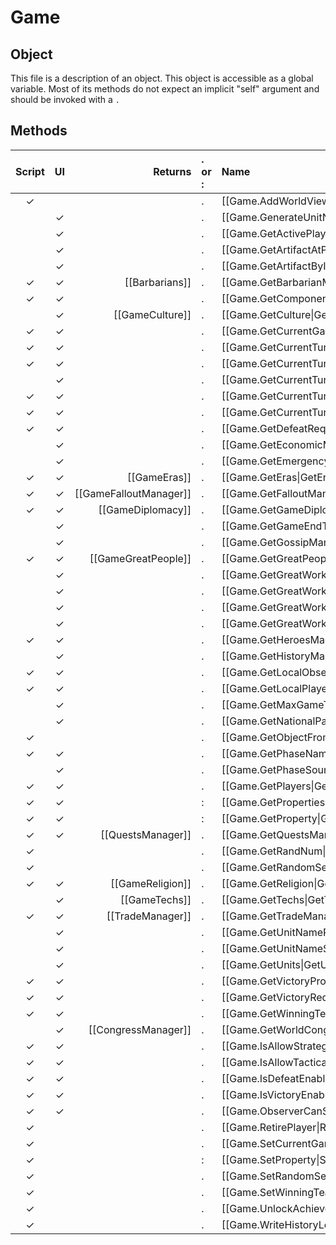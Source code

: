 # Game
## Object
This file is a description of an object. This object is accessible as a global variable. Most of its methods do not expect an implicit "self" argument and should be invoked with a `.`

## Methods
| Script | UI  | Returns | . or : | Name | Arguments |
|:------:|:---:| -------:|:---- |:---- |:--------- |
|✓| | |.|[[Game.AddWorldViewText\|AddWorldViewText]]| |
| |✓| |.|[[Game.GenerateUnitName\|GenerateUnitName]]| |
| |✓| |.|[[Game.GetActivePlayerCount\|GetActivePlayerCount]]| |
| |✓| |.|[[Game.GetArtifactAtPlot\|GetArtifactAtPlot]]| |
| |✓| |.|[[Game.GetArtifactByIndex\|GetArtifactByIndex]]| |
|✓|✓|[[Barbarians]]|.|[[Game.GetBarbarianManager\|GetBarbarianManager]]| |
|✓|✓| |.|[[Game.GetComponentID\|GetComponentID]]| |
| |✓|[[GameCulture]]|.|[[Game.GetCulture\|GetCulture]]| |
|✓|✓| |.|[[Game.GetCurrentGameTurn\|GetCurrentGameTurn]]| |
|✓|✓| |.|[[Game.GetCurrentTurnPhase\|GetCurrentTurnPhase]]| |
|✓|✓| |.|[[Game.GetCurrentTurnPhaseName\|GetCurrentTurnPhaseName]]| |
| |✓| |.|[[Game.GetCurrentTurnPhaseSound\|GetCurrentTurnPhaseSound]]| |
|✓|✓| |.|[[Game.GetCurrentTurnSegment\|GetCurrentTurnSegment]]| |
|✓|✓| |.|[[Game.GetCurrentTurnSegmentName\|GetCurrentTurnSegmentName]]| |
|✓|✓| |.|[[Game.GetDefeatRequirements\|GetDefeatRequirements]]| |
| |✓| |.|[[Game.GetEconomicManager\|GetEconomicManager]]| |
| |✓| |.|[[Game.GetEmergencyManager\|GetEmergencyManager]]| |
|✓|✓|[[GameEras]]|.|[[Game.GetEras\|GetEras]]| |
|✓|✓|[[GameFalloutManager]]|.|[[Game.GetFalloutManager\|GetFalloutManager]]| |
|✓|✓|[[GameDiplomacy]]|.|[[Game.GetGameDiplomacy\|GetGameDiplomacy]]| |
| |✓| |.|[[Game.GetGameEndTurn\|GetGameEndTurn]]| |
| |✓| |.|[[Game.GetGossipManager\|GetGossipManager]]| |
|✓|✓|[[GameGreatPeople]]|.|[[Game.GetGreatPeople\|GetGreatPeople]]| |
| |✓| |.|[[Game.GetGreatWorkDataFromIndex\|GetGreatWorkDataFromIndex]]| |
| |✓| |.|[[Game.GetGreatWorkPlayer\|GetGreatWorkPlayer]]| |
| |✓| |.|[[Game.GetGreatWorkType\|GetGreatWorkType]]| |
| |✓| |.|[[Game.GetGreatWorkTypeFromIndex\|GetGreatWorkTypeFromIndex]]| |
|✓|✓| |.|[[Game.GetHeroesManager\|GetHeroesManager]]| |
| |✓| |.|[[Game.GetHistoryManager\|GetHistoryManager]]| |
|✓|✓| |.|[[Game.GetLocalObserver\|GetLocalObserver]]| |
|✓|✓| |.|[[Game.GetLocalPlayer\|GetLocalPlayer]]| |
| |✓| |.|[[Game.GetMaxGameTurns\|GetMaxGameTurns]]| |
| |✓| |.|[[Game.GetNationalParks\|GetNationalParks]]| |
|✓| | |.|[[Game.GetObjectFromComponentID\|GetObjectFromComponentID]]| |
|✓|✓| |.|[[Game.GetPhaseName\|GetPhaseName]]| |
| |✓| |.|[[Game.GetPhaseSound\|GetPhaseSound]]| |
|✓|✓| |.|[[Game.GetPlayers\|GetPlayers]]| |
|✓|✓| |:|[[Game.GetProperties\|GetProperties]]| |
|✓|✓| |:|[[Game.GetProperty\|GetProperty]]| |
|✓|✓|[[QuestsManager]]|.|[[Game.GetQuestsManager\|GetQuestsManager]]| |
|✓| | |.|[[Game.GetRandNum\|GetRandNum]]| |
|✓| | |.|[[Game.GetRandomSeed\|GetRandomSeed]]| |
|✓|✓|[[GameReligion]]|.|[[Game.GetReligion\|GetReligion]]| |
| |✓|[[GameTechs]]|.|[[Game.GetTechs\|GetTechs]]| |
|✓|✓|[[TradeManager]]|.|[[Game.GetTradeManager\|GetTradeManager]]| |
| |✓| |.|[[Game.GetUnitNamePrefix\|GetUnitNamePrefix]]| |
| |✓| |.|[[Game.GetUnitNameSuffix\|GetUnitNameSuffix]]| |
| |✓| |.|[[Game.GetUnits\|GetUnits]]| |
|✓|✓| |.|[[Game.GetVictoryProgressForTeam\|GetVictoryProgressForTeam]]| |
|✓|✓| |.|[[Game.GetVictoryRequirements\|GetVictoryRequirements]]| |
|✓|✓| |.|[[Game.GetWinningTeam\|GetWinningTeam]]| |
| |✓|[[CongressManager]]|.|[[Game.GetWorldCongress\|GetWorldCongress]]| |
|✓|✓| |.|[[Game.IsAllowStrategicCommands\|IsAllowStrategicCommands]]| |
|✓|✓| |.|[[Game.IsAllowTacticalCommands\|IsAllowTacticalCommands]]| |
|✓|✓| |.|[[Game.IsDefeatEnabled\|IsDefeatEnabled]]| |
|✓|✓| |.|[[Game.IsVictoryEnabled\|IsVictoryEnabled]]| |
|✓|✓| |.|[[Game.ObserverCanSeePlayer\|ObserverCanSeePlayer]]| |
|✓| | |.|[[Game.RetirePlayer\|RetirePlayer]]| |
|✓| | |.|[[Game.SetCurrentGameTurn\|SetCurrentGameTurn]]| |
|✓| | |:|[[Game.SetProperty\|SetProperty]]| |
|✓| | |.|[[Game.SetRandomSeed\|SetRandomSeed]]| |
|✓| | |.|[[Game.SetWinningTeam\|SetWinningTeam]]| |
|✓| | |.|[[Game.UnlockAchievement\|UnlockAchievement]]| |
|✓| | |.|[[Game.WriteHistoryLog\|WriteHistoryLog]]| |
